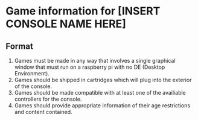 # Game information for [INSERT CONSOLE NAME HERE]

## Format
1. Games must be made in any way that involves a single graphical window that must run on a raspberry pi with no DE (Desktop Environment).
2. Games should be shipped in cartridges which will plug into the exterior of the console.
3. Games should be made compatible with at least one of the availiable controllers for the console.
4. Games should provide appropriate information of their age restrictions and content contained.